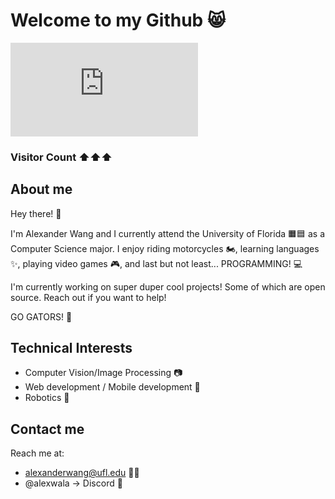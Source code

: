 # Welcome to my Github 😸
![visitorcount](https://counter7.optistats.ovh/private/freecounterstat.php?c=zxw3n4whut7fnseewh79cfu7a1ykdc2j)
### Visitor Count ⬆️⬆️⬆️

## About me
Hey there! 👋

I'm Alexander Wang and I currently attend the University of Florida 🟧🟦 as a Computer Science major. I enjoy riding motorcycles 🏍️, learning languages ✨, playing video games 🎮, and last but not least... PROGRAMMING! 💻

I'm currently working on super duper cool projects! Some of which are open source. Reach out if you want to help!

GO GATORS! 🐊

## Technical Interests
- Computer Vision/Image Processing 📷
- Web development / Mobile development 📱
- Robotics 🤖

## Contact me
Reach me at:
- alexanderwang@ufl.edu 🧡💙
- @alexwala -> Discord 💜



